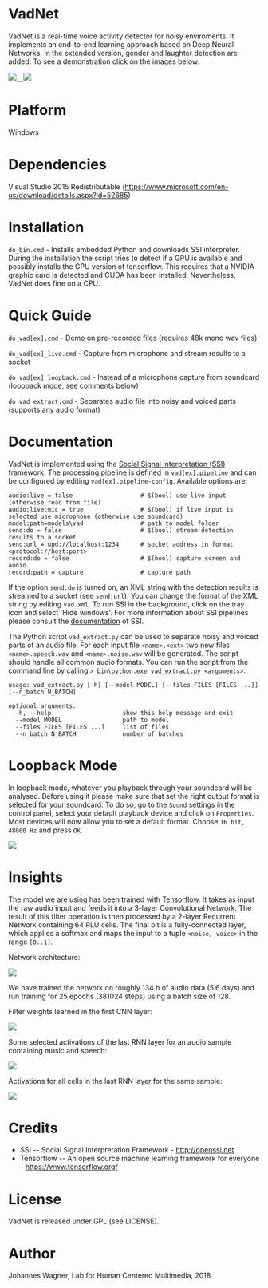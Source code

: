 # VadNet
VadNet is a real-time voice activity detector for noisy enviroments. It implements an end-to-end learning approach based on Deep Neural Networks. In the extended version, gender and laughter detection are added. To see a demonstration click on the images below.

<a href="https://www.youtube.com/watch?v=QL4HY_e21v0" target="_blank"><img src="https://raw.githubusercontent.com/hcmlab/vadnet/master/pics/vadnet.png"/></a><a href="https://www.youtube.com/watch?v=Ka_lQPlWPuY" target="_blank">&emsp;<img src="https://raw.githubusercontent.com/hcmlab/vadnet/master/pics/vadnetex.png"/></a>

# Platform

Windows

# Dependencies

Visual Studio 2015 Redistributable (https://www.microsoft.com/en-us/download/details.aspx?id=52685)

# Installation

`do_bin.cmd` - Installs embedded Python and downloads SSI interpreter. During the installation the script tries to detect if a GPU is available and possibly installs the GPU version of tensorflow. This requires that a NVIDIA graphic card is detected and CUDA has been installed. Nevertheless, VadNet does fine on a CPU.

# Quick Guide

`do_vad[ex].cmd` - Demo on pre-recorded files (requires 48k mono wav files)

`do_vad[ex]_live.cmd` - Capture from microphone and stream results to a socket

`do_vad[ex]_loopback.cmd` - Instead of a microphone capture from soundcard (loopback mode, see comments below)

`do_vad_extract.cmd` - Separates audio file into noisy and voiced parts (supports any audio format)

# Documentation

VadNet is implemented using the [Social Signal Interpretation (SSI)](http://openssi.net) framework. The processing pipeline is defined in ``vad[ex].pipeline`` and can be configured by editing ``vad[ex].pipeline-config``. Available options are:

```
audio:live = false                   # $(bool) use live input (otherwise read from file)
audio:live:mic = true                # $(bool) if live input is selected use microphone (otherwise use soundcard)
model:path=models\vad                # path to model folder
send:do = false                      # $(bool) stream detection results to a socket
send:url = upd://localhost:1234      # socket address in format <protocol://host:port>
record:do = false                    # $(bool) capture screen and audio
record:path = capture                # capture path
```

If the option ``send:do`` is turned on, an XML string with the detection results is streamed to a socket (see ``send:url``). You can change the format of the XML string by editing ``vad.xml``. To run SSI in the background, click on the tray icon and select 'Hide windows'. For more information about SSI pipelines please consult the [documentation](https://rawgit.com/hcmlab/ssi/master/docs/index.html#xml) of SSI.

The Python script ``vad_extract.py`` can be used to separate noisy and voiced parts of an audio file. For each input file ``<name>.<ext>`` two new files ``<name>.speech.wav`` and ``<name>.noise.wav`` will be generated. The script should handle all common audio formats. You can run the script from the command line by calling  ``> bin\python.exe vad_extract.py <arguments>``:

```
usage: vad_extract.py [-h] [--model MODEL] [--files FILES [FILES ...]] [--n_batch N_BATCH]

optional arguments:
  -h, --help            		show this help message and exit
  --model MODEL         		path to model
  --files FILES [FILES ...]		list of files
  --n_batch N_BATCH     		number of batches
```

# Loopback Mode

In loopback mode, whatever you playback through your soundcard will be analysed. Before using it please make sure that set the right output format is selected for your soundcard. To do so, go to the ``Sound`` settings in the control panel, select your default playback device and click on ``Properties``. Most devices will now allow you to set a default format. Choose ``16 bit, 48000 Hz`` and press ``OK``.

<img src="https://raw.githubusercontent.com/hcmlab/vadnet/master/pics/loopback.png"/>

# Insights

The model we are using has been trained with [Tensorflow](https://www.tensorflow.org/). It takes as input the raw audio input and feeds it into a 3-layer Convolutional Network. The result of this filter operation is then processed by a 2-layer Recurrent Network containing 64 RLU cells. The final bit is a fully-connected layer, which applies a softmax and maps the input to a tuple ``<noise, voice>`` in the range ``[0..1]``. 

Network architecture:

<img src="https://raw.githubusercontent.com/hcmlab/vadnet/master/pics/network.png"/>

We have trained the network on roughly 134 h of audio data (5.6 days) and run training for 25 epochs (381024 steps) using a batch size of 128.

Filter weights learned in the first CNN layer:

<img src="https://raw.githubusercontent.com/hcmlab/vadnet/master/pics/conv1-filter-weights.png"/>

Some selected activations of the last RNN layer for an audio sample containing music and speech:

<img src="https://raw.githubusercontent.com/hcmlab/vadnet/master/pics/rnn2-activiations-selected.png"/>

Activations for all cells in the last RNN layer for the same sample:

<img src="https://raw.githubusercontent.com/hcmlab/vadnet/master/pics/rnn2-activiations.png"/>

# Credits

* SSI -- Social Signal Interpretation Framework - http://openssi.net
* Tensorflow -- An open source machine learning framework for everyone  - https://www.tensorflow.org/

# License

VadNet is released under GPL (see LICENSE).

# Author

Johannes Wagner, Lab for Human Centered Multimedia, 2018
